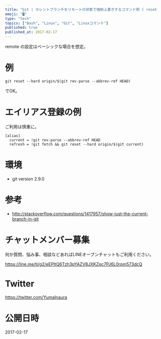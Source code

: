 ```yaml
---
title: "Git | カレントブランチをリモートの状態で強制上書きするコマンド例 ( reset --hard を手軽におこなう )"
emoji: "🖥"
type: "tech"
topics: ["Bash", "Linux", "Git", "Linuxコマンド"]
published: true
published_at: 2017-02-17
---
```


remote の設定はベーシックな場合を想定。

# 例

```
git reset --hard origin/$(git rev-parse --abbrev-ref HEAD)
```

でOK。

# エイリアス登録の例

ご利用は慎重に。

```bash:~/.gitconfig
[alias]
  current = !git rev-parse --abbrev-ref HEAD
  refresh = !git fetch && git reset --hard origin/$(git current)
```

# 環境

- git version 2.9.0

# 参考

- http://stackoverflow.com/questions/1417957/show-just-the-current-branch-in-git








<!-- Update From Qiita API -->

# チャットメンバー募集


何か質問、悩み事、相談などあればLINEオープンチャットもご利用ください。

https://line.me/ti/g2/eEPltQ6Tzh3pYAZV8JXKZqc7PJ6L0rpm573dcQ





# Twitter


https://twitter.com/YumaInaura


<!-- Update From Qiita API -->



# 公開日時

2017-02-17
